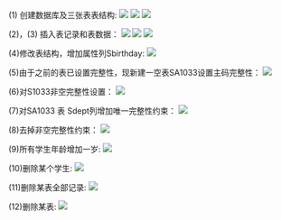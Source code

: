 (1)	创建数据库及三张表表结构:
![](https://github.com/jyren2015/Database-practice/blob/master/pics/1/捕获54545.JPG)
![](https://github.com/jyren2015/Database-practice/blob/master/pics/1/FGFGFDGDG.JPG)
![](https://github.com/jyren2015/Database-practice/blob/master/pics/1/捕获FGGFGFG.JPG)

(2)，(3) 插入表记录和表数据：
![](https://github.com/jyren2015/Database-practice/blob/master/pics/1/暗室逢灯.JPG)
![](https://github.com/jyren2015/Database-practice/blob/master/pics/1/FW.JPG)
![](https://github.com/jyren2015/Database-practice/blob/master/pics/1/从俗浮沉.JPG)

(4)修改表结构，增加属性列Sbirthday:
![](https://github.com/jyren2015/Database-practice/blob/master/pics/1/WEWE.JPG)

(5)由于之前的表已设置完整性，现新建一空表SA1033设置主码完整性：
![](https://github.com/jyren2015/Database-practice/blob/master/pics/1/ERTY.JPG)

(6)对S1033非空完整性设置：
![](https://github.com/jyren2015/Database-practice/blob/master/pics/1/%E5%95%8A%E5%8F%91%E6%94%BE%E9%9D%9E%E7%A9%BA%E8%AE%BE%E7%BD%AE.JPG)

(7)对SA1033 表  Sdept列增加唯一完整性约束：
![](https://github.com/jyren2015/Database-practice/blob/master/pics/1/ERTY.JPG)

(8)去掉非空完整性约束：
![](https://github.com/jyren2015/Database-practice/blob/master/pics/1/%E5%88%A0%E9%99%A4%E9%9D%9E%E7%A9%BA%E7%BA%A6%E6%9D%9F.JPG)

(9)所有学生年龄增加一岁:
![](https://github.com/jyren2015/Database-practice/blob/master/pics/1/%E5%B9%B4%E9%BE%84%E5%8A%A0%E4%BB%A5.JPG)

(10)删除某个学生:
![](https://github.com/jyren2015/Database-practice/blob/master/pics/1/%E5%88%A0%E9%99%A4%E8%AE%B0%E5%BD%95.JPG)

(11)删除某表全部记录:
![](https://github.com/jyren2015/Database-practice/blob/master/pics/1/%E5%88%A0%E9%99%A4%E5%85%A8%E9%83%A8%E8%AE%B0%E5%BD%95.JPG)


(12)删除某表:
![](https://github.com/jyren2015/Database-practice/blob/master/pics/1/%E5%88%A0%E9%99%A4%E8%A1%A8.JPG)

